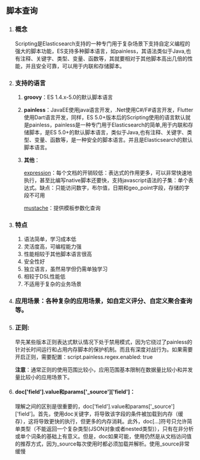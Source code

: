 ## 脚本查询

1. ### 概念

   Scripting是Elasticsearch支持的一种专门用于复杂场景下支持自定义编程的强大的脚本功能，ES支持多种脚本语言，如painless，其语法类似于Java,也有注释、关键字、类型、变量、函数等，其就要相对于其他脚本高出几倍的性能，并且安全可靠，可以用于内联和存储脚本。

2. ### 支持的语言

   1. **groovy**：ES 1.4.x-5.0的默认脚本语言

   2. **painless**：JavaEE使用java语言开发，.Net使用C#/F#语言开发，Flutter使用Dart语言开发，同样，ES 5.0+版本后的Scripting使用的语言默认就是painless，painless是一种专门用于Elasticsearch的简单,用于内联和存储脚本，是ES 5.0+的默认脚本语言，类似于Java,也有注释、关键字、类型、变量、函数等，是一种安全的脚本语言。并且是Elasticsearch的默认脚本语言。

   3. **其他**：

       [expression](https://www.elastic.co/guide/en/elasticsearch/reference/current/modules-scripting-expression.html)：每个文档的开销较低：表达式的作用更多，可以非常快速地执行，甚至比编写native脚本还要快，支持javascript语法的子集：单个表达式。缺点：只能访问数字，布尔值，日期和geo_point字段，存储的字段不可用

       [mustache](https://www.elastic.co/guide/en/elasticsearch/reference/current/search-template.html)：提供模板参数化查询

3. ### 特点

   1. 语法简单，学习成本低
   2. 灵活度高，可编程能力强
   3. 性能相较于其他脚本语言很高
   4. 安全性好
   5. 独立语言，虽然易学但仍需单独学习
   6. 相较于DSL性能低
   7. 不适用于复杂的业务场景
   
4. ### 应用场景：各种复杂的应用场景，如自定义评分、自定义聚合查询等。

5. ### 正则:

   早先某些版本正则表达式默认情况下处于禁用模式，因为它绕过了painless的针对长时间运行和占用内存脚本的保护机制。而且有深度对战行为。如果需要开启正则，需要配置：script.painless.regex.enabled: true

   **注意**：通常正则的使用范围比较小，应用范围基本限制在数据量比较小和并发量比较小的应用场景下。

6. ####  doc['field'].value和params\['\_source']['field']：

   理解之间的区别是很重要的，doc['field'].value和params\['\_source']['field']。首先，使用doc关键字，将导致该字段的条件被加载到内存（缓存），这将导致更快的执行，但更多的内存消耗。此外，doc[...]符号只允许简单类型（不能返回一个复杂类型(JSON对象或者nested类型)），只有在非分析或单个词条的基础上有意义。但是，doc如果可能，使用仍然是从文档访问值的推荐方式，因为\_source每次使用时都必须加载并解析。使用_source非常缓慢
